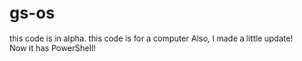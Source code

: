 # gs-os
this code is in alpha. this code is for a computer
Also, I made a little update!
Now it has PowerShell!
